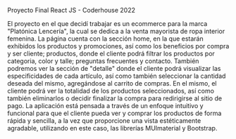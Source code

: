 Proyecto Final React JS - Coderhouse 2022

El proyecto en el que decidí trabajar es un ecommerce para la marca "Platónica Lencería", la cual se dedica a la venta mayorista de ropa interior femenina. 
La página cuenta con la sección home, en la que estarán exhibidos los productos y promociones, así como los beneficios por compra y ser cliente; productos, donde el cliente podrá filtrar los productos por categoria, color y talle; preguntas frecuentes y contacto. También podremos ver la sección de "detalle" donde el cliente podrá visualizar las especificidades de cada artículo, así como también seleccionar la cantidad deseada del mismo, agregándose al carrito de compras. En el mismo, el cliente podrá ver la totalidad de los productos seleccionados, así como también eliminarlos o decidir finalizar la compra para redirigirse al sitio de pago. 
La aplicación está pensada a través de un enfoque intuitivo y funcional para que el cliente pueda ver y comprar los productos de forma rápida y sencilla, a la vez que proporcione una vista estéticamente agradable, utilizando en este caso, las librerías MUImaterial y Bootstrap.
